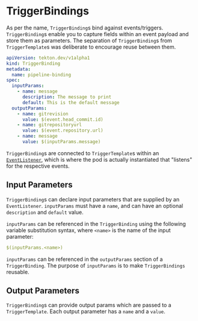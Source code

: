 # TriggerBindings
As per the name, `TriggerBinding`s bind against events/triggers.
`TriggerBinding`s enable you to capture fields within an event payload and store
them as parameters. The separation of `TriggerBinding`s from `TriggerTemplate`s
was deliberate to encourage reuse between them.

<!-- FILE: examples/triggerbindings/triggerbinding.yaml -->
```YAML
apiVersion: tekton.dev/v1alpha1
kind: TriggerBinding
metadata:
  name: pipeline-binding
spec:
  inputParams:
    - name: message
      description: The message to print
      default: This is the default message
  outputParams:
    - name: gitrevision
      value: $(event.head_commit.id)
    - name: gitrepositoryurl
      value: $(event.repository.url)
    - name: message
      value: $(inputParams.message)
```

`TriggerBinding`s are connected to `TriggerTemplate`s within an [`EventListener`](eventlisteners.md), which is where the pod is actually instantiated that "listens" for the respective events.

## Input Parameters
`TriggerBinding`s can declare input parameters that are supplied by an
`EventListener`. `inputParams` must have a `name`, and can have an optional
`description` and `default` value.

`inputParams` can be referenced in the `TriggerBinding` using the following
variable substitution syntax, where `<name>` is the name of the input parameter:
```YAML
$(inputParams.<name>)
```
`inputParams` can be referenced in the `outputParams` section of a
`TriggerBinding`. The purpose of `inputParams` is to make `TriggerBindings`
reusable.

## Output Parameters
`TriggerBinding`s can provide output params which are passed to a
`TriggerTemplate`. Each output parameter has a `name` and a `value`.
